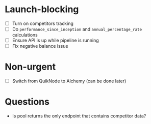 # Launch-blocking
- [ ] Turn on competitors tracking
- [ ] Do `performance_since_inception` and `annual_percentage_rate` calculations
- [ ] Ensure API is up while pipeline is running
- [ ] Fix negative balance issue

# Non-urgent

- [ ] Switch from QuikNode to Alchemy (can be done later)


# Questions

- Is pool returns the only endpoint that contains competitor data?